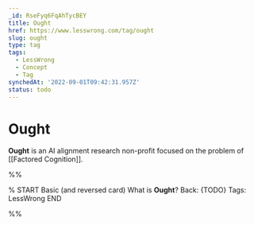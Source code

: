 ```yaml
---
_id: RseFyq6FqAhTycBEY
title: Ought
href: https://www.lesswrong.com/tag/ought
slug: ought
type: tag
tags:
  - LessWrong
  - Concept
  - Tag
synchedAt: '2022-09-01T09:42:31.957Z'
status: todo
---
```


# Ought

**Ought** is an AI alignment research non-profit focused on the problem of [[Factored Cognition]].


%%

% START
Basic (and reversed card)
What is **Ought**?
Back: {TODO}
Tags: LessWrong
END

%%
	
